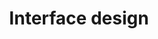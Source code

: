 ---
id: interface-design
title: Interface design
description: The goal of user interface design is to make the user's interaction as simple and efficient as possible.
icon: 
layout: topic-listing
parent: interaction-design
---